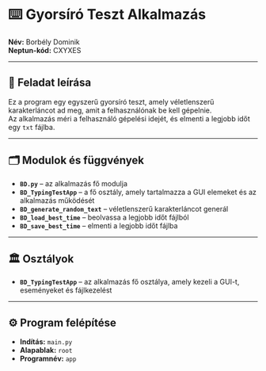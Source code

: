 # ⌨️ Gyorsíró Teszt Alkalmazás

**Név:** Borbély Dominik  
**Neptun-kód:** CXYXES  

---

## 📖 Feladat leírása
Ez a program egy egyszerű gyorsíró teszt, amely véletlenszerű karakterláncot ad meg, amit a felhasználónak be kell gépelnie.  
Az alkalmazás méri a felhasználó gépelési idejét, és elmenti a legjobb időt egy `txt` fájlba.

---

## 🗂️ Modulok és függvények
- **`BD.py`** – az alkalmazás fő modulja  
- **`BD_TypingTestApp`** – a fő osztály, amely tartalmazza a GUI elemeket és az alkalmazás működését  
- **`BD_generate_random_text`** – véletlenszerű karakterláncot generál  
- **`BD_load_best_time`** – beolvassa a legjobb időt fájlból  
- **`BD_save_best_time`** – elmenti a legjobb időt fájlba  

---

## 🏛️ Osztályok
- **`BD_TypingTestApp`** – az alkalmazás fő osztálya, amely kezeli a GUI-t, eseményeket és fájlkezelést  

---

## ⚙️ Program felépítése
- **Indítás:** `main.py`  
- **Alapablak:** `root`  
- **Programnév:** `app` 